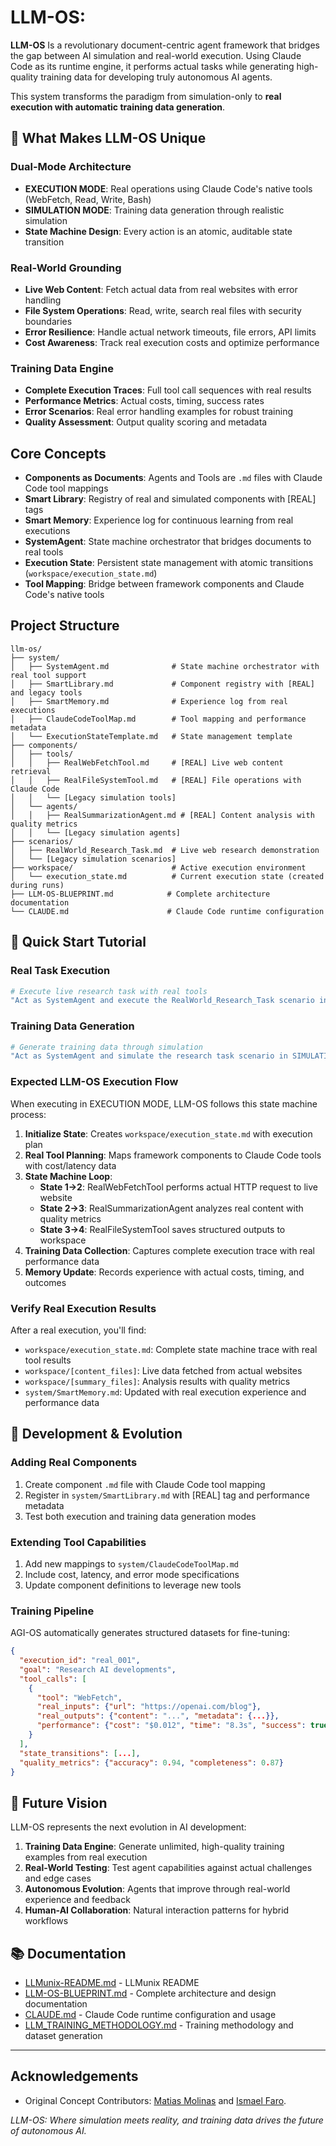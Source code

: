 # LLM-OS:

**LLM-OS** Is a revolutionary document-centric agent framework that bridges the gap between AI simulation and real-world execution. Using Claude Code as its runtime engine, it performs actual tasks while generating high-quality training data for developing truly autonomous AI agents.

This system transforms the paradigm from simulation-only to **real execution with automatic training data generation**.

## 🚀 What Makes LLM-OS Unique

### Dual-Mode Architecture
- **EXECUTION MODE**: Real operations using Claude Code's native tools (WebFetch, Read, Write, Bash)
- **SIMULATION MODE**: Training data generation through realistic simulation
- **State Machine Design**: Every action is an atomic, auditable state transition

### Real-World Grounding  
- **Live Web Content**: Fetch actual data from real websites with error handling
- **File System Operations**: Read, write, search real files with security boundaries
- **Error Resilience**: Handle actual network timeouts, file errors, API limits
- **Cost Awareness**: Track real execution costs and optimize performance

### Training Data Engine
- **Complete Execution Traces**: Full tool call sequences with real results
- **Performance Metrics**: Actual costs, timing, success rates
- **Error Scenarios**: Real error handling examples for robust training
- **Quality Assessment**: Output quality scoring and metadata

## Core Concepts

-   **Components as Documents**: Agents and Tools are `.md` files with Claude Code tool mappings
-   **Smart Library**: Registry of real and simulated components with [REAL] tags
-   **Smart Memory**: Experience log for continuous learning from real executions
-   **SystemAgent**: State machine orchestrator that bridges documents to real tools
-   **Execution State**: Persistent state management with atomic transitions (`workspace/execution_state.md`)
-   **Tool Mapping**: Bridge between framework components and Claude Code's native tools

## Project Structure

```
llm-os/
├── system/
│   ├── SystemAgent.md              # State machine orchestrator with real tool support
│   ├── SmartLibrary.md             # Component registry with [REAL] and legacy tools
│   ├── SmartMemory.md              # Experience log from real executions
│   ├── ClaudeCodeToolMap.md        # Tool mapping and performance metadata
│   └── ExecutionStateTemplate.md   # State management template
├── components/
│   ├── tools/
│   │   ├── RealWebFetchTool.md     # [REAL] Live web content retrieval
│   │   ├── RealFileSystemTool.md   # [REAL] File operations with Claude Code
│   │   └── [Legacy simulation tools]
│   └── agents/
│   │   ├── RealSummarizationAgent.md # [REAL] Content analysis with quality metrics
│   │   └── [Legacy simulation agents]
├── scenarios/
│   ├── RealWorld_Research_Task.md  # Live web research demonstration
│   └── [Legacy simulation scenarios]
├── workspace/                      # Active execution environment
│   └── execution_state.md          # Current execution state (created during runs)
├── LLM-OS-BLUEPRINT.md            # Complete architecture documentation
└── CLAUDE.md                      # Claude Code runtime configuration
```

## 🎯 Quick Start Tutorial

### Real Task Execution
```bash
# Execute live research task with real tools
"Act as SystemAgent and execute the RealWorld_Research_Task scenario in EXECUTION MODE"
```

### Training Data Generation
```bash
# Generate training data through simulation
"Act as SystemAgent and simulate the research task scenario in SIMULATION MODE"
```

### Expected LLM-OS Execution Flow

When executing in EXECUTION MODE, LLM-OS follows this state machine process:

1. **Initialize State**: Creates `workspace/execution_state.md` with execution plan
2. **Real Tool Planning**: Maps framework components to Claude Code tools with cost/latency data
3. **State Machine Loop**:
   - **State 1→2**: RealWebFetchTool performs actual HTTP request to live website
   - **State 2→3**: RealSummarizationAgent analyzes real content with quality metrics  
   - **State 3→4**: RealFileSystemTool saves structured outputs to workspace
4. **Training Data Collection**: Captures complete execution trace with real performance data
5. **Memory Update**: Records experience with actual costs, timing, and outcomes

### Verify Real Execution Results

After a real execution, you'll find:

-   `workspace/execution_state.md`: Complete state machine trace with real tool results
-   `workspace/[content_files]`: Live data fetched from actual websites
-   `workspace/[summary_files]`: Analysis results with quality metrics
-   `system/SmartMemory.md`: Updated with real execution experience and performance data

## 🔧 Development & Evolution

### Adding Real Components
1. Create component `.md` file with Claude Code tool mapping
2. Register in `system/SmartLibrary.md` with [REAL] tag and performance metadata
3. Test both execution and training data generation modes

### Extending Tool Capabilities
1. Add new mappings to `system/ClaudeCodeToolMap.md`
2. Include cost, latency, and error mode specifications  
3. Update component definitions to leverage new tools

### Training Pipeline
AGI-OS automatically generates structured datasets for fine-tuning:

```json
{
  "execution_id": "real_001",
  "goal": "Research AI developments",
  "tool_calls": [
    {
      "tool": "WebFetch",
      "real_inputs": {"url": "https://openai.com/blog"},
      "real_outputs": {"content": "...", "metadata": {...}},
      "performance": {"cost": "$0.012", "time": "8.3s", "success": true}
    }
  ],
  "state_transitions": [...],
  "quality_metrics": {"accuracy": 0.94, "completeness": 0.87}
}
```

## 🔮 Future Vision

LLM-OS represents the next evolution in AI development:

1. **Training Data Engine**: Generate unlimited, high-quality training examples from real execution
2. **Real-World Testing**: Test agent capabilities against actual challenges and edge cases
3. **Autonomous Evolution**: Agents that improve through real-world experience and feedback
4. **Human-AI Collaboration**: Natural interaction patterns for hybrid workflows

## 📚 Documentation

- [LLMunix-README.md](LLMunix-README.md) - LLMunix README
- [LLM-OS-BLUEPRINT.md](LLM-OS-BLUEPRINT.md) - Complete architecture and design documentation
- [CLAUDE.md](CLAUDE.md) - Claude Code runtime configuration and usage
- [LLM_TRAINING_METHODOLOGY.md](LLM_TRAINING_METHODOLOGY.md) - Training methodology and dataset generation

---

## Acknowledgements

*   Original Concept Contributors: [Matias Molinas](https://github.com/matiasmolinas) and [Ismael Faro](https://github.com/ismaelfaro).

*LLM-OS: Where simulation meets reality, and training data drives the future of autonomous AI.*

